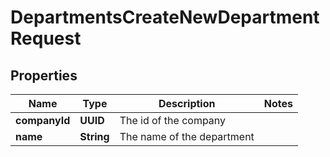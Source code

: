 

# DepartmentsCreateNewDepartmentRequest


## Properties

| Name | Type | Description | Notes |
|------------ | ------------- | ------------- | -------------|
|**companyId** | **UUID** | The id of the company |  |
|**name** | **String** | The name of the department |  |



